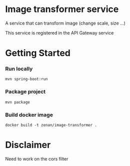 # Image transformer service

A service that can transform image (change scale, size ...)

This service is registered in the API Gateway service
# Getting Started

### Run locally
```maven
mvn spring-boot:run
```

### Package  project
```maven
mvn package
```
### Build docker image
```docker
docker build -t zenan/image-transformer .
```

# Disclaimer
Need to work on the cors filter